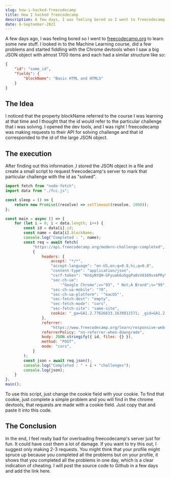 ```yaml
---
slug: how-i-hacked-freecodecamp
title: How I hacked freecodecamp
description: A few days, I was feeling bored so I went to freecodecamp.org to learn some new stuff. I looked in to the Machine Learning course, did a few problems and started fiddling ...
date: 6-September-2021
---
```


A few days ago, I was feeling bored so I went to [freecodecamp.org](www.freecodecamp.org) to learn some new stuff. I looked in to the Machine Learning course, did a few problems and started fiddling with the Chrome devtools when I saw a big JSON object with almost 1700 items and each had a similar structure like so:

```json
{
    "id": "some_id",
    "fields": {
        "blockName": "Basic HTML and HTML5"
    }
}
```

## The Idea

I noticed that the property blockName referred to the course I was learning at that time and I thought that the id would refer to the particular challenge that i was solving. I opened the dev tools, and I was right ! freecodecamp was making requests to their API for solving challenge and that id corresponded to the id of the large JSON object.

## The execution

After finding out this information ,I stored the JSON object in a file and create a small script to request freecodecamp's server to mark that particular challenge with the id as "solved".

```js
import fetch from "node-fetch";
import data from "./fcc.js";

const sleep = () => {
    return new Promise((resolve) => setTimeout(resolve, 1000));
};

const main = async () => {
    for (let i = 0; i < data.length; i++) {
        const id = data[i].id;
        const name = data[i].blockName;
        console.log("Completed : ", name);
        const req = await fetch(
            "https://api.freecodecamp.org/modern-challenge-completed",
            {
                headers: {
                    accept: "*/*",
                    "accept-language": "en-US,en;q=0.9,hi;q=0.8",
                    "content-type": "application/json",
                    "csrf-token": "KnGyNtQH-GFyuak6u5gqPa8sV8169vx6PRyY",
                    "sec-ch-ua":
                        '"Google Chrome";v="93", " Not;A Brand";v="99", "Chromium";v="93"',
                    "sec-ch-ua-mobile": "?0",
                    "sec-ch-ua-platform": '"macOS"',
                    "sec-fetch-dest": "empty",
                    "sec-fetch-mode": "cors",
                    "sec-fetch-site": "same-site",
                    cookie: "_ga=GA1.2.77626633.1630911571; _gid=GA1.2.1022758339.1630911571; connect.sid=s%3AmzxmMJhhS3UygaVt56wWqUMZ1lJFYOK3.89U9HgtTOpVIrD7UGsUIBk7GvMfLY3u0RT20VkiQPEI; _csrf=BfCbbYVYFZh225oox9s649yq; csrf_token=KnGyNtQH-GFyuak6u5gqPa8sV8169vx6PRyY; jwt_access_token=s%3AeyJhbGciOiJIUzI1NiIsInR5cCI6IkpXVCJ9.eyJhY2Nlc3NUb2tlbiI6eyJpZCI6IkpZS0FFQ2FWUWZJaktUOW1oTFVFc3pqbG40WklBbENBRm5udTd1N0Y0YTA2Nnd3dE5MRmt2U0ZMaHI2cVh5b1oiLCJ0dGwiOjc3NzYwMDAwMDAwLCJjcmVhdGVkIjoiMjAyMS0wOS0wNlQwNzowMToxNC4zMjRaIiwidXNlcklkIjoiNWViNTdiNjUxMGRlYmZiNTY5YTQ1MjgwIn0sImlhdCI6MTYzMDkxMTY3NH0.B0FQCuTN3mooMqtUdSRLBF45CZ1p2UDy-Xhxuua-Jh4.eGmppMiVVauAbwvjgJtE7Vkh9gdnI5lw%2Bc988agg2oY; _gat=1",
                },
                referrer:
                    "https://www.freecodecamp.org/learn/responsive-web-design/basic-html-and-html5/link-to-external-pages-with-anchor-elements",
                referrerPolicy: "no-referrer-when-downgrade",
                body: JSON.stringify({ id, files: {} }),
                method: "POST",
                mode: "cors",
            }
        );
        const json = await req.json();
        console.log("Completed : " + i + "challenges");
        console.log(json);
    }
};
main();
```

To use this script, just change the cookie field with your cookie. To find that cookie, just complete a simple problem and you will find in the chrome devtools, that requests are made with a cookie field. Just copy that and paste it into this code.

## The Conclusion

In the end, I feel really bad for overloading freecodecamp's server just for fun. It could have cost them a lot of damage. If you want to try this out, I suggest only making 2-3 requests. You might think that your profile might spruce up because you completed all the problems but on your profile, it shows that you completed all the problems in one day, which is a clear indication of cheating. I will post the source code to Github in a few days and add the link here.
